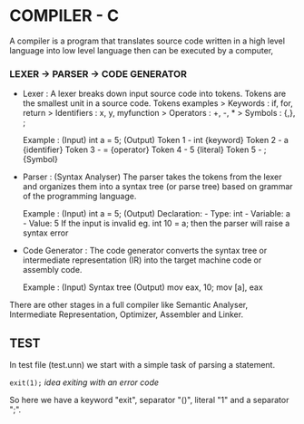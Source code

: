 # COMPILER - C 

A compiler is a program that translates source code written in a high level language into low level language then can be executed by a computer,

### LEXER -> PARSER -> CODE GENERATOR 

- Lexer : A lexer breaks down input source code into tokens. Tokens are the smallest unit in a source code. 
    Tokens examples 
        > Keywords : if, for, return 
        > Identifiers : x, y, myfunction
        > Operators : +, -, *
        > Symbols : {,}, ;

    Example : 
                (Input) int a = 5; 
                (Output) Token 1 - int {keyword}
                         Token 2 - a {identifier}
                         Token 3 - = {operator}
                         Token 4 - 5 {literal}
                         Token 5 - ; {Symbol}

- Parser : (Syntax Analyser) The parser takes the tokens from the lexer and organizes them into a syntax tree (or parse tree) based on grammar of the programming language. 

    Example : 
                (Input) int a = 5;
                (Output) Declaration:
                            - Type: int
                            - Variable: a
                            - Value: 5
                If the input is invalid eg. int 10 = a; then the parser will raise a syntax error

- Code Generator : The code generator converts the syntax tree or intermediate representation (IR) into the target machine code or assembly code.

    Example : 
                (Input) Syntax tree 
                (Output) mov eax, 10;
                         mov [a], eax

There are other stages in a full compiler like Semantic Analyser, Intermediate Representation, Optimizer, Assembler and Linker.

## TEST 

In test file (test.unn) we start with a simple task of parsing a statement.

`exit(1);` *idea exiting with an error code*

So here we have a keyword "exit", separator "()", literal "1" and a separator ";".

